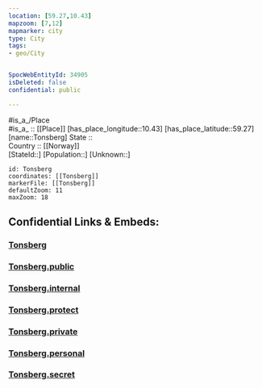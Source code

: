 ```yaml
---
location: [59.27,10.43] 
mapzoom: [7,12] 
mapmarker: city 
type: City
tags:
- geo/City


SpocWebEntityId: 34905
isDeleted: false
confidential: public

---
```

#is_a_/Place  
#is_a_ :: [[Place]] 
[has_place_longitude::10.43] 
[has_place_latitude::59.27] 
[name::Tonsberg] 
State ::  
Country :: [[Norway]]  
[StateId::] 
[Population::] 
[Unknown::] 


```leaflet
id: Tonsberg
coordinates: [[Tonsberg]] 
markerFile: [[Tonsberg]] 
defaultZoom: 11 
maxZoom: 18
```


## Confidential Links & Embeds: 

### [Tonsberg](/_Standards/Earth/Continent/Europe/Europe~North/Norway/Counties~Norway/Vestfold/City/Tonsberg.md) 

### [Tonsberg.public](/_public/Earth/Continent/Europe/Europe~North/Norway/Counties~Norway/Vestfold/City/Tonsberg.public.md) 

### [Tonsberg.internal](/_internal/Earth/Continent/Europe/Europe~North/Norway/Counties~Norway/Vestfold/City/Tonsberg.internal.md) 

### [Tonsberg.protect](/_protect/Earth/Continent/Europe/Europe~North/Norway/Counties~Norway/Vestfold/City/Tonsberg.protect.md) 

### [Tonsberg.private](/_private/Earth/Continent/Europe/Europe~North/Norway/Counties~Norway/Vestfold/City/Tonsberg.private.md) 

### [Tonsberg.personal](/_personal/Earth/Continent/Europe/Europe~North/Norway/Counties~Norway/Vestfold/City/Tonsberg.personal.md) 

### [Tonsberg.secret](/_secret/Earth/Continent/Europe/Europe~North/Norway/Counties~Norway/Vestfold/City/Tonsberg.secret.md)

